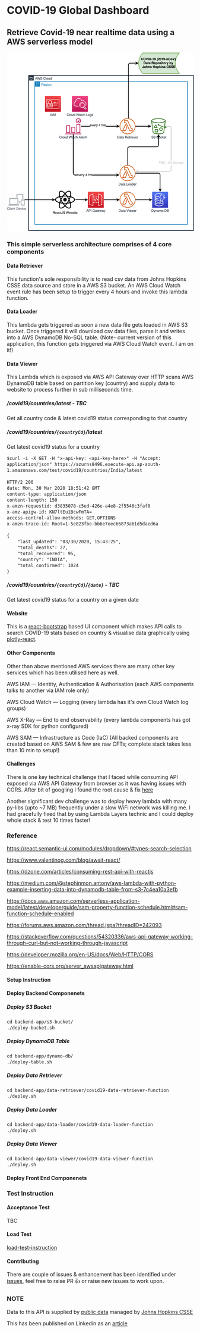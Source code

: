 # COVID-19 Global Dashboard 

## Retrieve Covid-19 near realtime data using a AWS serverless model

![Design](covid19-design.png)

### This simple serverless architecture comprises of 4 core components

#### Data Retriever

This function's sole responsibility is to read csv data from Johns Hopkins CSSE data source and store in a AWS S3 bucket. An AWS Cloud Watch event rule has been setup to trigger every 4 hours and invoke this lambda function.

#### Data Loader
This lambda gets triggered as soon a new data file gets loaded in AWS S3 bucket. Once triggered it will download csv data files, parse it and writes into a AWS DynamoDB No-SQL table. (Note- current version of this application, this function gets triggered via AWS Cloud Watch event. I am on it!)

#### Data Viewer
This Lambda which is exposed via AWS API Gateway over HTTP scans AWS DynamoDB table based on partition key (country) and supply data to website to process further in sub milliseconds time.

##### /covid19/countries/latest - TBC

Get all country code & latest covid19 status corresponding to that country

##### /covid19/countries/`{countryCd}`/latest
Get latest covid19 status for a country
```console
$curl -i -X GET -H "x-api-key: <api-key-here>" -H "Accept: application/json" https://azurns8496.execute-api.ap-south-1.amazonaws.com/test/covid19/countries/India/latest

HTTP/2 200
date: Mon, 30 Mar 2020 18:51:42 GMT
content-type: application/json
content-length: 150
x-amzn-requestid: d3835078-c5ed-426e-a4e8-2f5546c3faf0
x-amz-apigw-id: KN7ltEu1BcwFmTA=
access-control-allow-methods: GET,OPTIONS
x-amzn-trace-id: Root=1-5e823fbe-bb6e7eec66873a61d5daed6a

{
    "last_updated": "03/30/2020, 15:43:25",
    "total_deaths": 27,
    "total_recovered": 95,
    "country": "INDIA",
    "total_confirmed": 1024
}
```

##### /covid19/countries/`{countryCd}`/`{date}` - TBC

Get latest covid19 status for a country on a given date

#### Website
This is a [react-bootstrap](https://react-bootstrap.github.io/) based UI component which makes API calls to search COVID-19 stats based on country & visualise data graphically using [plotly-react](https://plotly.com/javascript/react/).

#### Other Components
Other than above mentioned AWS services there are many other key services which has been utilised here as well.

AWS IAM — Identity, Authentication & Authorisation (each AWS components talks to another via IAM role only)

AWS Cloud Watch — Logging (every lambda has it's own Cloud Watch log groups)

AWS X-Ray — End to end observability (every lambda components has got x-ray SDK for python configured)

AWS SAM — Infrastructure as Code (IaC) (All backed components are created based on AWS SAM & few are raw CFTs; complete stack takes less than 10 min to setup!)

#### Challenges
There is one key technical challenge that I faced while consuming API exposed via AWS API Gateway from browser as it was having issues with CORS. After bit of googling I found the root cause & fix [here](https://stackoverflow.com/questions/54320336/aws-api-gateway-working-through-curl-but-not-working-through-javascript)

Another significant dev challenge was to deploy heavy lambda with many py-libs (upto ~7 MB) frequently under a slow WiFi network was killing me. I had gracefully fixed that by using Lambda Layers technic and I could deploy whole stack & test 10 times faster!

### Reference
https://react.semantic-ui.com/modules/dropdown/#types-search-selection

https://www.valentinog.com/blog/await-react/

https://dzone.com/articles/consuming-rest-api-with-reactjs

https://medium.com/@stephinmon.antony/aws-lambda-with-python-example-inserting-data-into-dynamodb-table-from-s3-7c4ea10a3efb

https://docs.aws.amazon.com/serverless-application-model/latest/developerguide/sam-property-function-schedule.html#sam-function-schedule-enabled

https://forums.aws.amazon.com/thread.jspa?threadID=242093

https://stackoverflow.com/questions/54320336/aws-api-gateway-working-through-curl-but-not-working-through-javascript

https://developer.mozilla.org/en-US/docs/Web/HTTP/CORS

https://enable-cors.org/server_awsapigateway.html

#### Setup Instruction
#### Deploy Backend Componenets
##### Deploy S3 Bucket
```console
cd backend-app/s3-bucket/
./deploy-bucket.sh
```
##### Deploy DynamoDB Table
```console
cd backend-app/dynamo-db/
./deploy-table.sh
```
##### Deploy Data Retriever
```console
cd backend-app/data-retriever/covid19-data-retriever-function
./deploy.sh
```
##### Deploy Data Loader
```console
cd backend-app/data-loader/covid19-data-loader-function
./deploy.sh
```
##### Deploy Data Viewer
```console
cd backend-app/data-viewer/covid19-data-viewer-function
./deploy.sh
```
#### Deploy Front End Componenets
### Test Instruction
#### Acceptance Test
TBC
#### Load Test
[load-test-instruction](data-viewer/api-tests/README.md)
#### Contributing
 There are couple of issues & enhancement has been identified under [issues](https://github.com/subratamazumder/covid19/issues), feel free to raise PR :+1: or raise new issues to work upon.

### NOTE
Data to this API is supplied by [public data](https://github.com/CSSEGISandData/COVID-19) managed by [Johns Hopkins CSSE](https://systems.jhu.edu/research/public-health/ncov/)

This has been published on Linkedin as an [article](https://www.linkedin.com/pulse/how-can-you-build-your-own-global-covid19-dashboard-way-mazumder/)
